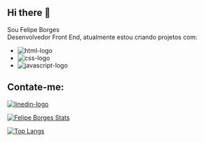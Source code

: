 ## Hi there 👋

Sou Felipe Borges 
<br>
Desenvolvedor Front End, atualmente estou criando projetos com:
- <img src="https://img.shields.io/badge/HTML5-E34F26?style=for-the-badge&logo=html5&logoColor=white" alt="html-logo" />
- <img src="https://img.shields.io/badge/CSS3-1572B6?style=for-the-badge&logo=css3&logoColor=white" alt="css-logo" />
- <img src="https://img.shields.io/badge/JavaScript-F7DF1E?style=for-the-badge&logo=javascript&logoColor=black" alt="javascript-logo" />
  <br>

 ## Contate-me:

 <a href="https://www.linkedin.com/in/felipe-borges-jesus">
   <img src="https://img.shields.io/badge/LinkedIn-0077B5?style=for-the-badge&logo=linkedin&logoColor=white" alt="linedin-logo" />
 </a>


 [![Felipe Borges Stats](https://github-readme-stats.vercel.app/api?username=DevBorges86)](https://github.com/anuraghazra/github-readme-stats)
 
 [![Top Langs](https://github-readme-stats.vercel.app/api/top-langs/?username=DevBorges86)](https://github.com/anuraghazra/github-readme-stats)

 

  
  
